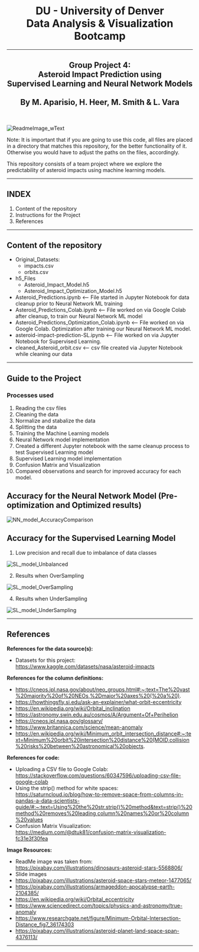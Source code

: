 <h1 align="center">DU - University of Denver<br/>
Data Analysis & Visualization Bootcamp<br/></h1>

--------------------------------

<h2 align="center">Group Project 4:<br/>
Asteroid Impact Prediction using<br/>
Supervised Learning and Neural Network Models<br/>
<br/>
By M. Aparisio, H. Heer, M. Smith & L. Vara</h2><br/>

![ReadmeImage_wText](https://github.com/maparisio/Asteroid-Impact-Prediction/assets/152572519/dd80ab66-bf53-44cd-a0a8-c50a6d454656)

Note: It is important that if you are going to use this code, all files
are placed in a directory that matches this repository, for the better functionality of it.
Otherwise you would have to adjust the paths on the files, accordingly.

This repository consists of a team project where we explore the predictability of asteroid impacts using machine learning models.

---------------------------------
INDEX
---------------------------------
1. Content of the repository
2. Instructions for the Project
3. References

---------------------------------
Content of the repository
---------------------------------
- Original_Datasets:
  - impacts.csv
  - orbits.csv
- h5_Files
  - Asteroid_Impact_Model.h5
  - Asteroid_Impact_Optimization_Model.h5
- Asteroid_Predictions.ipynb <-- File started in Jupyter Notebook for data cleanup prior to Neural Network ML training
- Asteroid_Predictions_Colab.ipynb <-- File worked on via Google Colab after cleanup, to train our Neural Network ML model
- Asteroid_Predictions_Optimization_Colab.ipynb <-- File worked on via Google Colab. Optimization after training our Neural Network ML model.
- asteroid-impact-prediction-SL.ipynb <-- File worked on via Jupyter Notebook for Supervised Learning.
- cleaned_Asteroid_orbit.csv <-- csv file created via Jupyter Notebook while cleaning our data

----------------------------------
Guide to the Project
----------------------------------
### Processes used 
1. Reading the csv files
2. Cleaning the data
3. Normalize and stabalize the data
4. Splitting the data
5. Training the Machine Learning models
6. Neural Network model implementation
7. Created a different Jupyter notebook with the same cleanup process to test Supervised Learning model
8. Supervised Learning model implementation
9. Confusion Matrix and Visualization
10. Compared observations and search for improved accuracy for each model.

## Accuracy for the Neural Network Model (Pre-optimization and Optimized results)
![NN_model_AccuracyComparison](https://github.com/maparisio/Asteroid-Impact-Prediction/assets/152572519/7282e365-dd18-4676-8bd1-9dc1c155a53b)

## Accuracy for the Supervised Learning Model

1. Low precision and recall due to imbalance of data classes

![SL_model_Unbalanced](https://github.com/maparisio/Asteroid-Impact-Prediction/assets/152572519/413d931b-4ff6-4af2-8745-5bbcb371c069)

2. Results when OverSampling
   
![SL_model_OverSampling](https://github.com/maparisio/Asteroid-Impact-Prediction/assets/152572519/7db96891-5cc7-4a24-861d-3bb123105835)

4. Results when UnderSampling

![SL_model_UnderSampling](https://github.com/maparisio/Asteroid-Impact-Prediction/assets/152572519/87f7baae-890d-4342-a06a-1f472f2e7068)


------------------------------------
References
------------------------------------

**References for the data source(s):**
- Datasets for this project: https://www.kaggle.com/datasets/nasa/asteroid-impacts

**References for the column definitions:**
- https://cneos.jpl.nasa.gov/about/neo_groups.html#:~:text=The%20vast%20majority%20of%20NEOs,%2Dmajor%20axes%20(%20a%20).
- https://howthingsfly.si.edu/ask-an-explainer/what-orbit-eccentricity
- https://en.wikipedia.org/wiki/Orbital_inclination
- https://astronomy.swin.edu.au/cosmos/A/Argument+Of+Perihelion
- https://cneos.jpl.nasa.gov/glossary/
- https://www.britannica.com/science/mean-anomaly
- https://en.wikipedia.org/wiki/Minimum_orbit_intersection_distance#:~:text=Minimum%20orbit%20intersection%20distance%20(MOID,collision%20risks%20between%20astronomical%20objects.

**References for code:**
- Uploading a CSV file to Google Colab: https://stackoverflow.com/questions/60347596/uploading-csv-file-google-colab
- Using the strip() method for white spaces: https://saturncloud.io/blog/how-to-remove-space-from-columns-in-pandas-a-data-scientists-guide/#:~:text=Using%20the%20str.strip()%20method&text=strip()%20method%20removes%20leading,column%20names%20or%20column%20values
- Confusion Matrix Visualization: https://medium.com/@dtuk81/confusion-matrix-visualization-fc31e3f30fea

**Image Resources:**
- ReadMe image was taken from: https://pixabay.com/illustrations/dinosaurs-asteroid-stars-5568806/
- Slide images
-   https://pixabay.com/illustrations/asteroid-space-stars-meteor-1477065/
-   https://pixabay.com/illustrations/armageddon-apocalypse-earth-2104385/
-   https://en.wikipedia.org/wiki/Orbital_eccentricity
-   https://www.sciencedirect.com/topics/physics-and-astronomy/true-anomaly
-   https://www.researchgate.net/figure/Minimum-Orbital-Intersection-Distance_fig7_36174303
-   https://pixabay.com/illustrations/asteroid-planet-land-space-span-4376113/

-----------------------------------------------------------------------------------------------------------------------------------------------------------------------------------------------------------------------------------------------------
